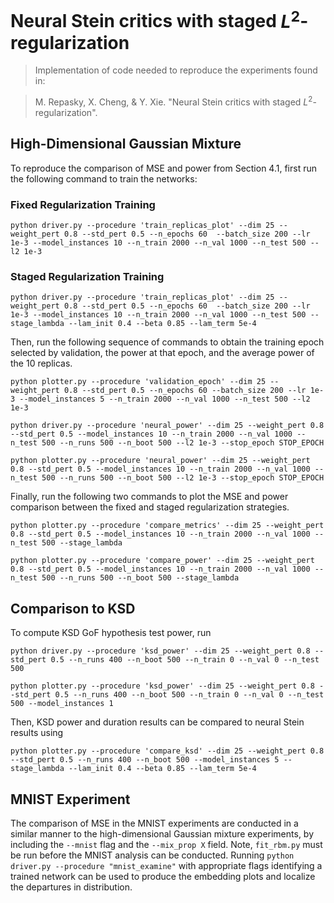 # Neural Stein critics with staged $L^2$-regularization

> Implementation of code needed to reproduce the experiments found in:

> M. Repasky, X. Cheng, & Y. Xie. "Neural Stein critics with staged $L^2$-regularization".

<!-- ## Table of Contents
* [High-Dimensional Gaussian Mixture](#high-dimensional-gaussian-mixture)
* [Comparison to KSD](#comparison-to-ksd)
* [MNIST Experiment](#mnist-experiment)
 -->
 ## High-Dimensional Gaussian Mixture
 To reproduce the comparison of MSE and power from Section 4.1, first run the following command to train the networks:
 
 ### Fixed Regularization Training
 `python driver.py --procedure 'train_replicas_plot' --dim 25 --weight_pert 0.8 --std_pert 0.5 --n_epochs 60 
 --batch_size 200 --lr 1e-3 --model_instances 10 --n_train 2000 --n_val 1000 --n_test 500 --l2 1e-3`
 
  ### Staged Regularization Training
 `python driver.py --procedure 'train_replicas_plot' --dim 25 --weight_pert 0.8 --std_pert 0.5 --n_epochs 60 
 --batch_size 200 --lr 1e-3 --model_instances 10 --n_train 2000 --n_val 1000 --n_test 500 --stage_lambda --lam_init 0.4 --beta 0.85 --lam_term 5e-4`
 
 Then, run the following sequence of commands to obtain the training epoch selected by validation, the power at that epoch, and the average power of the 10 replicas.
 
 `python plotter.py --procedure 'validation_epoch' --dim 25 --weight_pert 0.8 --std_pert 0.5 --n_epochs 60 --batch_size 200 --lr 1e-3 --model_instances 5
 --n_train 2000 --n_val 1000 --n_test 500 --l2 1e-3`
 
 `python driver.py --procedure 'neural_power' --dim 25 --weight_pert 0.8 --std_pert 0.5 --model_instances 10
 --n_train 2000 --n_val 1000 --n_test 500 --n_runs 500 --n_boot 500 --l2 1e-3 --stop_epoch STOP_EPOCH`
 
 `python plotter.py --procedure 'neural_power' --dim 25 --weight_pert 0.8 --std_pert 0.5 --model_instances 10
 --n_train 2000 --n_val 1000 --n_test 500 --n_runs 500 --n_boot 500 --l2 1e-3 --stop_epoch STOP_EPOCH`
 
 Finally, run the following two commands to plot the MSE and power comparison between the fixed and staged regularization strategies.
 
 `python plotter.py --procedure 'compare_metrics' --dim 25 --weight_pert 0.8 --std_pert 0.5 --model_instances 10
 --n_train 2000 --n_val 1000 --n_test 500 --stage_lambda`
 
  `python plotter.py --procedure 'compare_power' --dim 25 --weight_pert 0.8 --std_pert 0.5 --model_instances 10
 --n_train 2000 --n_val 1000 --n_test 500 --n_runs 500 --n_boot 500 --stage_lambda`
 
 ## Comparison to KSD
 
 To compute KSD GoF hypothesis test power, run
 
`python driver.py --procedure 'ksd_power' --dim 25 --weight_pert 0.8 --std_pert 0.5 --n_runs 400 --n_boot 500 --n_train 0 --n_val 0 --n_test 500`

`python plotter.py --procedure 'ksd_power' --dim 25 --weight_pert 0.8 --std_pert 0.5 --n_runs 400 --n_boot 500 --n_train 0 --n_val 0 --n_test 500 --model_instances 1`

Then, KSD power and duration results can be compared to neural Stein results using

`python plotter.py --procedure 'compare_ksd' --dim 25 --weight_pert 0.8 --std_pert 0.5 --n_runs 400 --n_boot 500
--model_instances 5 --stage_lambda --lam_init 0.4 --beta 0.85 --lam_term 5e-4`
 
 ## MNIST Experiment
 
 The comparison of MSE in the MNIST experiments are conducted in a similar manner to the high-dimensional Gaussian mixture experiments, by including the `--mnist` flag and the `--mix_prop X` field.
 Note, `fit_rbm.py` must be run before the MNIST analysis can be conducted.
 Running `python driver.py --procedure "mnist_examine"` with appropriate flags identifying a trained network can be used to produce the embedding plots and localize the departures in distribution.
